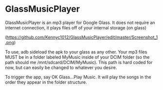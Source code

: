 GlassMusicPlayer
================
GlassMusicPlayer is an mp3 player for Google Glass. It does not require an internet connection, it plays files off of your internal storage (on glass)

(https://github.com/Kennyc1012/GlassMusicPlayer/edit/master/Screenshot_1.png)

To use, adb sideload the apk to your glass as any other. 
Your mp3 files MUST be in a folder labeled MyMusic inside of your DCIM folder (so the path should me /mnt/sdcard/DCIM/MyMusic). This path is hard coded for now, but can easily be changed to whatever you desire. 


To trigger the app, say OK Glass...Play Music. 
It will play the songs in the order they appear in the folder structure.
